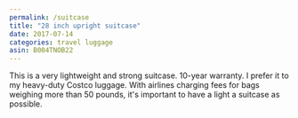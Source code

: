 ```yaml
---
permalink: /suitcase
title: "28 inch upright suitcase"
date: 2017-07-14
categories: travel luggage
asin: B004TNOB22
---
```


This is a very lightweight and strong suitcase. 10-year warranty. I prefer it
to my heavy-duty Costco luggage. With airlines charging fees for bags weighing
more than 50 pounds, it's important to have a light a suitcase as possible.
